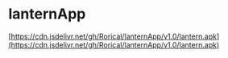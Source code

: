 # lanternApp
 
[https://cdn.jsdelivr.net/gh/Rorical/lanternApp/v1.0/lantern.apk](https://cdn.jsdelivr.net/gh/Rorical/lanternApp/v1.0/lantern.apk)